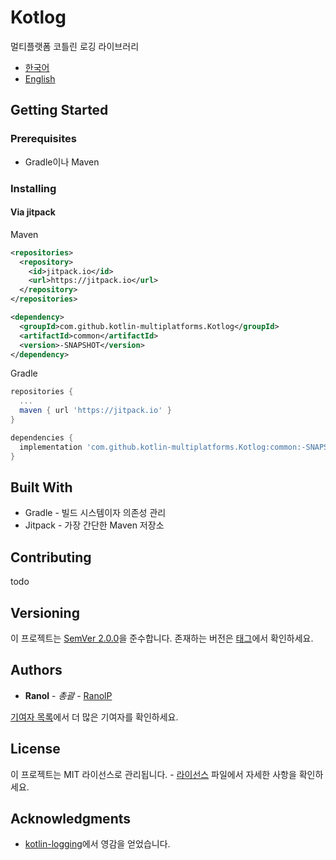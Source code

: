 # Kotlog

멀티플랫폼 코틀린 로깅 라이브러리

 * [한국어](https://github.com/kotlin-multiplatforms/Kotlog/blob/master/README.ko.md)
 * [English](https://github.com/kotlin-multiplatforms/Kotlog/blob/master/README.md)

## Getting Started

### Prerequisites
 * Gradle이나 Maven

### Installing

#### Via jitpack

Maven

```xml
<repositories>
  <repository>
    <id>jitpack.io</id>
    <url>https://jitpack.io</url>
  </repository>
</repositories>

<dependency>
  <groupId>com.github.kotlin-multiplatforms.Kotlog</groupId>
  <artifactId>common</artifactId>
  <version>-SNAPSHOT</version>
</dependency>
```

Gradle

```gradle
repositories {
  ...
  maven { url 'https://jitpack.io' }
}

dependencies {
  implementation 'com.github.kotlin-multiplatforms.Kotlog:common:-SNAPSHOT'
}
```

## Built With

 * Gradle - 빌드 시스템이자 의존성 관리
 * Jitpack - 가장 간단한 Maven 저장소

## Contributing

todo

## Versioning

이 프로젝트는 [SemVer 2.0.0](https://semver.org/lang/ko)을 준수합니다. 존재하는 버전은 [태그](https://github.com/kotlin-multiplatforms/Kotlog/tags)에서 확인하세요.

## Authors

 * **Ranol** - *총괄* - [RanolP](https://github.com/RanolP)

[기여자 목록](https://github.com/kotlin-multiplatforms/Kotlog/contributors)에서 더 많은 기여자를 확인하세요.

## License

이 프로젝트는 MIT 라이선스로 관리됩니다. - [라이선스](https://github.com/kotlin-multiplatforms/Kotlog/blob/master/LICENSE) 파일에서 자세한 사항을 확인하세요.

## Acknowledgments

 * [kotlin-logging](https://github.com/MicroUtils/kotlin-logging)에서 영감을 얻었습니다.
